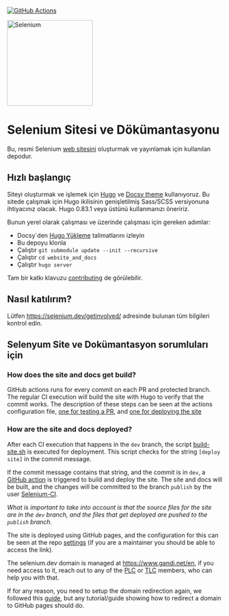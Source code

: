 [![GitHub Actions](https://github.com/seleniumhq/seleniumhq.github.io/workflows/Publish%20Selenium%20Site/badge.svg)](https://github.com/SeleniumHQ/seleniumhq.github.io/actions?query=workflow%3A%22Publish+Selenium+Site%22)

<a href="https://selenium.dev"><img src="https://selenium.dev/images/selenium_logo_square_green.png" width="200" alt="Selenium"/></a>

# Selenium Sitesi ve Dökümantasyonu

Bu, resmi Selenium [web sitesini](https://selenium.dev) oluşturmak ve yayınlamak için kullanılan depodur.

## Hızlı başlangıç

Siteyi oluşturmak ve işlemek için [Hugo](https://gohugo.io/) ve [Docsy theme](https://www.docsy.dev/)
kullanıyoruz. Bu sitede çalışmak için  Hugo ikilisinin genişletilmiş Sass/SCSS versiyonuna ihtiyacınız olacak. Hugo 0.83.1 veya üstünü kullanmanızı öneririz.

Bunun yerel olarak çalışması ve üzerinde çalışması için gereken adımlar:

- Docsy`den [Hugo Yükleme](https://www.docsy.dev/docs/getting-started/#install-hugo) talimatlarını izleyin
- Bu depoyu klonla
- Çalıştır `git submodule update --init --recursive`
- Çalıştır `cd website_and_docs`
- Çalıştır `hugo server`

Tam bir katkı klavuzu [contributing](https://selenium.dev/documentation/about/contributing/) de görülebilir.

## Nasıl katılırım?

Lütfen https://selenium.dev/getinvolved/ adresinde bulunan tüm bilgileri kontrol edin.

## Selenyum Site ve Dokümantasyon sorumluları için
### How does the site and docs get build?

GitHub actions runs for every commit on each PR and protected branch. The regular CI execution will
build the site with Hugo to verify that the commit works. The description of these steps can be seen
at the actions configuration file, [one for testing a PR](./.github/workflows/test.yml), and 
[one for deploying the site](./.github/workflows/deploy.yml)

### How are the site and docs deployed?

After each CI execution that happens in the `dev` branch, the script [build-site.sh](./build-site.sh) 
is executed for deployment. This script checks for the string `[deploy site]` in the commit message.

If the commit message contains that string, and the commit is in `dev`, a 
[GitHub action](./.github/workflows/deploy.yml) is triggered to build and deploy the site. 
The site and docs will be built, and the changes will be committed to the branch `publish` 
by the user [Selenium-CI](https://github.com/selenium-ci/).

*What is important to take into account is that the source files for the site are in the `dev`
branch, and the files that get deployed are pushed to the `publish` branch.*

The site is deployed using GitHub pages, and the configuration for this can be seen at the
repo [settings](https://github.com/SeleniumHQ/seleniumhq.github.io/settings) (if you are a maintainer
you should be able to access the link).

The selenium.dev domain is managed at https://www.gandi.net/en, if you need access to it, reach out to
any of the [PLC](https://www.selenium.dev/structure/#plc) or [TLC](https://www.selenium.dev/structure/#tlc)
members, who can help you with that.

If for any reason, you need to setup the domain redirection again,
we followed this [guide](http://spector.io/how-to-set-up-github-pages-with-a-custom-domain-on-gandi/),
but any tutorial/guide showing how to redirect a domain to GitHub pages should do.   
 


